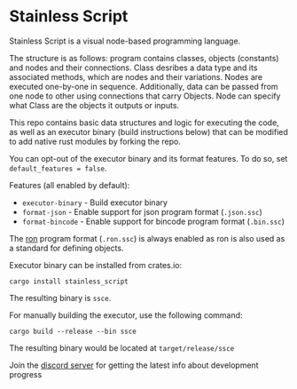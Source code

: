 # Stainless Script

Stainless Script is a visual node-based programming language.

The structure is as follows: program contains classes, objects (constants) and nodes and their connections. Class desribes a data type and its associated methods, which are nodes and their variations. Nodes are executed one-by-one in sequence. Additionally, data can be passed from one node to other using connections that carry Objects. Node can specify what Class are the objects it outputs or inputs.

This repo contains basic data structures and logic for executing the code, as well as an executor binary (build instructions below) that can be modified to add native rust modules by forking the repo.

You can opt-out of the executor binary and its format features. To do so, set `default_features = false`.

Features (all enabled by default):
- `executor-binary` - Build executor binary
- `format-json` - Enable support for json program format (`.json.ssc`)
- `format-bincode` - Enable support for bincode program format (`.bin.ssc`)

The [ron](https://crates.io/crates/ron) program format (`.ron.ssc`) is always enabled as ron is also used as a standard for defining objects.

Executor binary can be installed from crates.io:
```
cargo install stainless_script
```
The resulting binary is `ssce`.

For manually building the executor, use the following command:
```
cargo build --release --bin ssce
```
The resulting binary would be located at `target/release/ssce`

Join the [discord server](https://discord.gg/ceudNhN6cr) for getting the latest info about development progress

